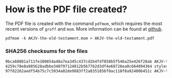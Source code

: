# How is the PDF file created?
The PDF file is created with the command `pdfmom`, which requires the most recent versions of `groff` and `mom`.
More information can be found at [github](https://github.com/0xR3V/Bibles).

```shell
pdfmom -k AKJV-the-old-testament.mom > AKJV-the-old-testament.pdf
```

### SHA256 checksums for the files
```txt
9bca60801a711fe100854a48a7ea345c437cd2b4fdf858b5f546a25e426f28ab AKJV-the-old-testament.mom
4259c78e8a985628adbbe340797124812b5b7762d3df4e68726ea0c664894364 stylesheet.mom
97f82262aedf54b75c7c5934a02de9883ff2a8351856f0ac118f8a924006451c AKJV-the-old-testament.pdf
```
